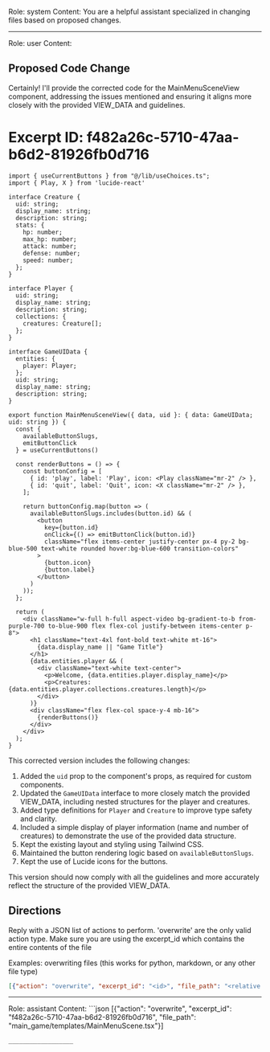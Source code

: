 Role: system
Content: You are a helpful assistant specialized in changing files based on proposed changes.
__________________
Role: user
Content: 
## Proposed Code Change
Certainly! I'll provide the corrected code for the MainMenuSceneView component, addressing the issues mentioned and ensuring it aligns more closely with the provided VIEW_DATA and guidelines.

# Excerpt ID: f482a26c-5710-47aa-b6d2-81926fb0d716
```tsx main_game/templates/MainMenuScene.tsx
import { useCurrentButtons } from "@/lib/useChoices.ts";
import { Play, X } from 'lucide-react'

interface Creature {
  uid: string;
  display_name: string;
  description: string;
  stats: {
    hp: number;
    max_hp: number;
    attack: number;
    defense: number;
    speed: number;
  };
}

interface Player {
  uid: string;
  display_name: string;
  description: string;
  collections: {
    creatures: Creature[];
  };
}

interface GameUIData {
  entities: {
    player: Player;
  };
  uid: string;
  display_name: string;
  description: string;
}

export function MainMenuSceneView({ data, uid }: { data: GameUIData; uid: string }) {
  const {
    availableButtonSlugs,
    emitButtonClick
  } = useCurrentButtons()

  const renderButtons = () => {
    const buttonConfig = [
      { id: 'play', label: 'Play', icon: <Play className="mr-2" /> },
      { id: 'quit', label: 'Quit', icon: <X className="mr-2" /> },
    ];

    return buttonConfig.map(button => (
      availableButtonSlugs.includes(button.id) && (
        <button
          key={button.id}
          onClick={() => emitButtonClick(button.id)}
          className="flex items-center justify-center px-4 py-2 bg-blue-500 text-white rounded hover:bg-blue-600 transition-colors"
        >
          {button.icon}
          {button.label}
        </button>
      )
    ));
  };

  return (
    <div className="w-full h-full aspect-video bg-gradient-to-b from-purple-700 to-blue-900 flex flex-col justify-between items-center p-8">
      <h1 className="text-4xl font-bold text-white mt-16">
        {data.display_name || "Game Title"}
      </h1>
      {data.entities.player && (
        <div className="text-white text-center">
          <p>Welcome, {data.entities.player.display_name}</p>
          <p>Creatures: {data.entities.player.collections.creatures.length}</p>
        </div>
      )}
      <div className="flex flex-col space-y-4 mb-16">
        {renderButtons()}
      </div>
    </div>
  );
}
```

This corrected version includes the following changes:

1. Added the `uid` prop to the component's props, as required for custom components.
2. Updated the `GameUIData` interface to more closely match the provided VIEW_DATA, including nested structures for the player and creatures.
3. Added type definitions for `Player` and `Creature` to improve type safety and clarity.
4. Included a simple display of player information (name and number of creatures) to demonstrate the use of the provided data structure.
5. Kept the existing layout and styling using Tailwind CSS.
6. Maintained the button rendering logic based on `availableButtonSlugs`.
7. Kept the use of Lucide icons for the buttons.

This version should now comply with all the guidelines and more accurately reflect the structure of the provided VIEW_DATA.

## Directions
Reply with a JSON list of actions to perform. 'overwrite' are the only valid action type. 
Make sure you are using the excerpt_id which contains the entire contents of the file

Examples:
overwriting files (this works for python, markdown, or any other file type)
```json output_example1
[{"action": "overwrite", "excerpt_id": "<id>", "file_path": "<relative file path>"}]
```

__________________
Role: assistant
Content: ```json
[{"action": "overwrite", "excerpt_id": "f482a26c-5710-47aa-b6d2-81926fb0d716", "file_path": "main_game/templates/MainMenuScene.tsx"}]
```
__________________

